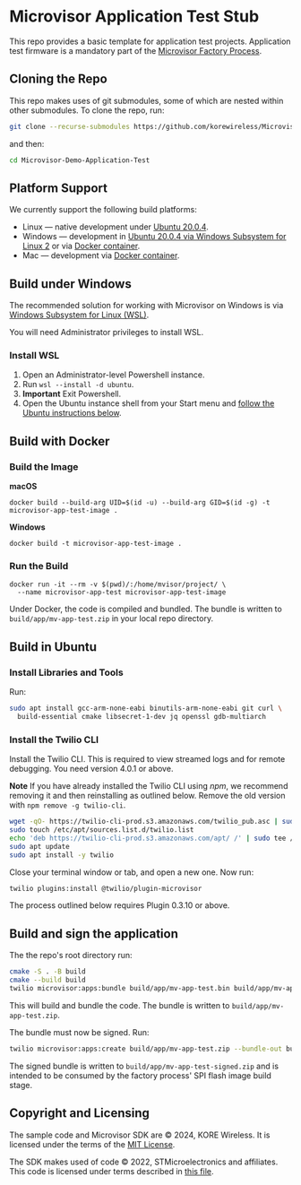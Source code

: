 # Microvisor Application Test Stub

This repo provides a basic template for application test projects. Application test firmware is a mandatory part of the [Microvisor Factory Process](https://www.twilio.com/docs/iot/microvisor/manufacturing).

## Cloning the Repo

This repo makes uses of git submodules, some of which are nested within other submodules. To clone the repo, run:

```bash
git clone --recurse-submodules https://github.com/korewireless/Microvisor-Demo-Application-Test.git
```

and then:

```bash
cd Microvisor-Demo-Application-Test
```

## Platform Support

We currently support the following build platforms:

* Linux — native development under [Ubuntu 20.0.4](#build-in-ubuntu).
* Windows — development in [Ubuntu 20.0.4 via Windows Subsystem for Linux 2](#build-under-windows) or via [Docker container](#build-with-docker).
* Mac — development via [Docker container](#build-with-docker).

## Build under Windows

The recommended solution for working with Microvisor on Windows is via [Windows Subsystem for Linux (WSL)](https://learn.microsoft.com/en-us/windows/wsl/install).

You will need Administrator privileges to install WSL.

### Install WSL

1. Open an Administrator-level Powershell instance.
1. Run `wsl --install -d ubuntu`.
1. **Important** Exit Powershell.
1. Open the Ubuntu instance shell from your Start menu and [follow the Ubuntu instructions below](#build-in-ubuntu).

## Build with Docker

### Build the Image

**macOS**

```shell
docker build --build-arg UID=$(id -u) --build-arg GID=$(id -g) -t microvisor-app-test-image .
```

**Windows**

```shell
docker build -t microvisor-app-test-image .
```

### Run the Build

```shell
docker run -it --rm -v $(pwd)/:/home/mvisor/project/ \
  --name microvisor-app-test microvisor-app-test-image
```

Under Docker, the code is compiled and bundled. The bundle is written to `build/app/mv-app-test.zip` in your local repo directory.

## Build in Ubuntu

### Install Libraries and Tools

Run:

```bash
sudo apt install gcc-arm-none-eabi binutils-arm-none-eabi git curl \
  build-essential cmake libsecret-1-dev jq openssl gdb-multiarch
```

### Install the Twilio CLI

Install the Twilio CLI. This is required to view streamed logs and for remote debugging. You need version 4.0.1 or above.

**Note** If you have already installed the Twilio CLI using *npm*, we recommend removing it and then reinstalling as outlined below. Remove the old version with `npm remove -g twilio-cli`.

```bash
wget -qO- https://twilio-cli-prod.s3.amazonaws.com/twilio_pub.asc | sudo apt-key add -
sudo touch /etc/apt/sources.list.d/twilio.list
echo 'deb https://twilio-cli-prod.s3.amazonaws.com/apt/ /' | sudo tee /etc/apt/sources.list.d/twilio.list
sudo apt update
sudo apt install -y twilio
```

Close your terminal window or tab, and open a new one. Now run:

```bash
twilio plugins:install @twilio/plugin-microvisor
```

The process outlined below requires Plugin 0.3.10 or above.

## Build and sign the application

The the repo's root directory run:

```bash
cmake -S . -B build
cmake --build build
twilio microvisor:apps:bundle build/app/mv-app-test.bin build/app/mv-app-test.zip
```

This will build and bundle the code. The bundle is written to `build/app/mv-app-test.zip`.

The bundle must now be signed. Run:

```bash
twilio microvisor:apps:create build/app/mv-app-test.zip --bundle-out build/app/mv-app-test-signed.zip
```

The signed bundle is written to `build/app/mv-app-test-signed.zip` and is intended to be consumed by the factory process' SPI flash image build stage.

## Copyright and Licensing

The sample code and Microvisor SDK are © 2024, KORE Wireless. It is licensed under the terms of the [MIT License](./LICENSE.md).

The SDK makes used of code © 2022, STMicroelectronics and affiliates. This code is licensed under terms described in [this file](https://github.com/twilio/twilio-microvisor-hal-stm32u5/blob/main/LICENSE-STM32CubeU5.md).
